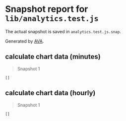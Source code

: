 # Snapshot report for `lib/analytics.test.js`

The actual snapshot is saved in `analytics.test.js.snap`.

Generated by [AVA](https://avajs.dev).

## calculate chart data (minutes)

> Snapshot 1

    []

## calculate chart data (hourly)

> Snapshot 1

    []
